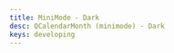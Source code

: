 ```yaml
---
title: MiniMode - Dark
desc: QCalendarMonth (minimode) - Dark
keys: developing
---
```


<example-viewer
  title="Dark"
  file="MiniModeDark"
  codepen-title="QCalendarMonth (mini-mode)"
/>
